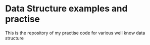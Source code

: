# Data Structure examples and practise

This is the repository of my practise code for various well know data structure
